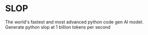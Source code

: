 # SLOP

The world's fastest and most advanced python code gen AI model. Generate python slop at 1 billion tokens per second

